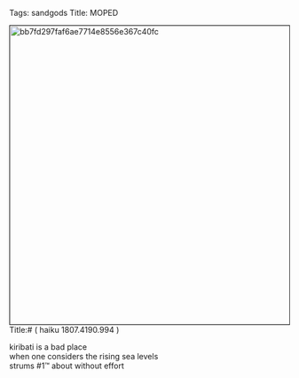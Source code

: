 Tags: sandgods
Title: MOPED
  
<p><img src="https://objects.hbvu.su/blotpix/2013/02/25.jpeg" width=540 height=540 alt="bb7fd297faf6ae7714e8556e367c40fc" border=1>
Title:# ( haiku 1807.4190.994  )  
  
kiribati is a bad place  
when one considers the rising sea levels  
strums #1™ about without effort  
